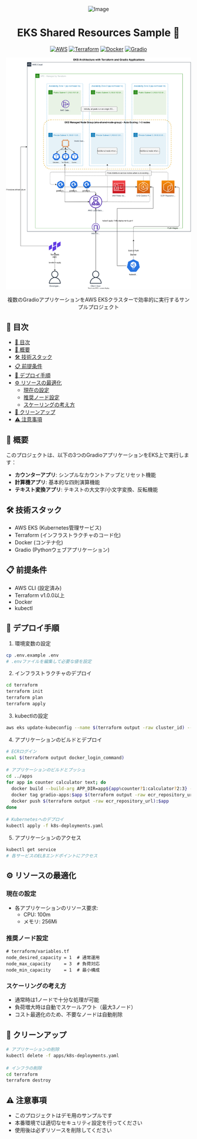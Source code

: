 <div align="center">

![Image](https://github.com/user-attachments/assets/3585a45e-f7cd-43a2-b9b4-1c4fb57d5ca0)

# EKS Shared Resources Sample 🚀

[![AWS](https://img.shields.io/badge/AWS-EKS-orange)](https://aws.amazon.com/eks/)
[![Terraform](https://img.shields.io/badge/Terraform-1.0+-blueviolet)](https://www.terraform.io/)
[![Docker](https://img.shields.io/badge/Docker-20.10+-blue)](https://www.docker.com/)
[![Gradio](https://img.shields.io/badge/Gradio-5.0+-green)](https://gradio.app/)

![Architecture](./assets/flow.svg)

複数のGradioアプリケーションをAWS EKSクラスターで効率的に実行するサンプルプロジェクト

</div>

## 📑 目次
- [📑 目次](#-目次)
- [📱 概要](#-概要)
- [🛠️ 技術スタック](#️-技術スタック)
- [📋 前提条件](#-前提条件)
- [🚀 デプロイ手順](#-デプロイ手順)
- [⚙️ リソースの最適化](#️-リソースの最適化)
  - [現在の設定](#現在の設定)
  - [推奨ノード設定](#推奨ノード設定)
  - [スケーリングの考え方](#スケーリングの考え方)
- [🧹 クリーンアップ](#-クリーンアップ)
- [⚠️ 注意事項](#️-注意事項)

## 📱 概要

このプロジェクトは、以下の3つのGradioアプリケーションをEKS上で実行します：

- **カウンターアプリ**: シンプルなカウントアップとリセット機能
- **計算機アプリ**: 基本的な四則演算機能
- **テキスト変換アプリ**: テキストの大文字/小文字変換、反転機能

## 🛠️ 技術スタック

- AWS EKS (Kubernetes管理サービス)
- Terraform (インフラストラクチャのコード化)
- Docker (コンテナ化)
- Gradio (Pythonウェブアプリケーション)

## 📋 前提条件

- AWS CLI (設定済み)
- Terraform v1.0.0以上
- Docker
- kubectl

## 🚀 デプロイ手順

1. 環境変数の設定
```bash
cp .env.example .env
# .envファイルを編集して必要な値を設定
```

2. インフラストラクチャのデプロイ
```bash
cd terraform
terraform init
terraform plan
terraform apply
```

3. kubectlの設定
```bash
aws eks update-kubeconfig --name $(terraform output -raw cluster_id) --region $(terraform output -raw region)
```

4. アプリケーションのビルドとデプロイ
```bash
# ECRログイン
eval $(terraform output docker_login_command)

# アプリケーションのビルドとプッシュ
cd ../apps
for app in counter calculator text; do
  docker build --build-arg APP_DIR=app${app%counter?1:calculator?2:3} -t gradio-apps:$app .
  docker tag gradio-apps:$app $(terraform output -raw ecr_repository_url):$app
  docker push $(terraform output -raw ecr_repository_url):$app
done

# Kubernetesへのデプロイ
kubectl apply -f k8s-deployments.yaml
```

5. アプリケーションのアクセス
```bash
kubectl get service
# 各サービスのELBエンドポイントにアクセス
```

## ⚙️ リソースの最適化

### 現在の設定

- 各アプリケーションのリソース要求:
  - CPU: 100m
  - メモリ: 256Mi

### 推奨ノード設定

```hcl
# terraform/variables.tf
node_desired_capacity = 1  # 通常運用
node_max_capacity     = 3  # 負荷対応
node_min_capacity     = 1  # 最小構成
```

### スケーリングの考え方

- 通常時は1ノードで十分な処理が可能
- 負荷増大時は自動でスケールアウト（最大3ノード）
- コスト最適化のため、不要なノードは自動削除

## 🧹 クリーンアップ

```bash
# アプリケーションの削除
kubectl delete -f apps/k8s-deployments.yaml

# インフラの削除
cd terraform
terraform destroy
```

## ⚠️ 注意事項

- このプロジェクトはデモ用のサンプルです
- 本番環境では適切なセキュリティ設定を行ってください
- 使用後は必ずリソースを削除してください

